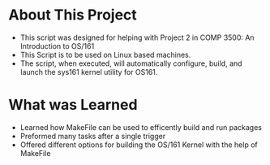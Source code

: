 # About This Project
- This script was designed for helping with Project 2 in COMP 3500: An Introduction to OS/161
- This Script is to be used on Linux based machines. 
- The script, when executed, will automatically configure, build, and launch the sys161 kernel utility for OS161.

# What was Learned
- Learned how MakeFile can be used to efficently build and run packages
- Preformed many tasks after a single trigger
- Offered different options for building the OS/161 Kernel with the help of MakeFile

